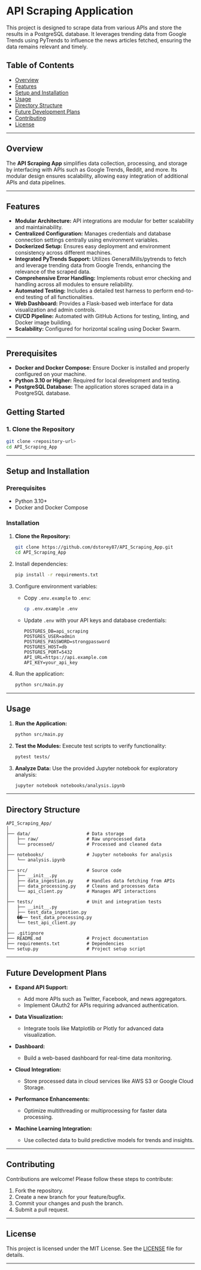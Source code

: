 # API Scraping Application

This project is designed to scrape data from various APIs and store the results in a PostgreSQL database. It leverages trending data from Google Trends using PyTrends to influence the news articles fetched, ensuring the data remains relevant and timely.

## Table of Contents
- [Overview](#overview)
- [Features](#features)
- [Setup and Installation](#setup-and-installation)
- [Usage](#usage)
- [Directory Structure](#directory-structure)
- [Future Development Plans](#future-development-plans)
- [Contributing](#contributing)
- [License](#license)

---

## Overview

The **API Scraping App** simplifies data collection, processing, and storage by interfacing with APIs such as Google Trends, Reddit, and more. Its modular design ensures scalability, allowing easy integration of additional APIs and data pipelines.

---

## Features

- **Modular Architecture:** API integrations are modular for better scalability and maintainability.
- **Centralized Configuration:** Manages credentials and database connection settings centrally using environment variables.
- **Dockerized Setup:** Ensures easy deployment and environment consistency across different machines.
- **Integrated PyTrends Support:** Utilizes GeneralMills/pytrends to fetch and leverage trending data from Google Trends, enhancing the relevance of the scraped data.
- **Comprehensive Error Handling:** Implements robust error checking and handling across all modules to ensure reliability.
- **Automated Testing:** Includes a detailed test harness to perform end-to-end testing of all functionalities.
- **Web Dashboard:** Provides a Flask-based web interface for data visualization and admin controls.
- **CI/CD Pipeline:** Automated with GitHub Actions for testing, linting, and Docker image building.
- **Scalability:** Configured for horizontal scaling using Docker Swarm.

---

## Prerequisites

- **Docker and Docker Compose:** Ensure Docker is installed and properly configured on your machine.
- **Python 3.10 or Higher:** Required for local development and testing.
- **PostgreSQL Database:** The application stores scraped data in a PostgreSQL database.

## Getting Started

### 1. Clone the Repository

```bash
git clone <repository-url>
cd API_Scraping_App
```

---

## Setup and Installation

### Prerequisites
- Python 3.10+
- Docker and Docker Compose

### Installation

1. **Clone the Repository:**
   ```bash
   git clone https://github.com/dstorey87/API_Scraping_App.git
   cd API_Scraping_App
   ```

2. Install dependencies:
   ```bash
   pip install -r requirements.txt
   ```

3. Configure environment variables:
   - Copy `.env.example` to `.env`:
     ```bash
     cp .env.example .env
     ```
   - Update `.env` with your API keys and database credentials:
     ```
     POSTGRES_DB=api_scraping
     POSTGRES_USER=admin
     POSTGRES_PASSWORD=strongpassword
     POSTGRES_HOST=db
     POSTGRES_PORT=5432
     API_URL=https://api.example.com
     API_KEY=your_api_key
     ```

4. Run the application:
   ```bash
   python src/main.py
   ```

---

## Usage

1. **Run the Application:**
   ```bash
   python src/main.py
   ```

2. **Test the Modules:**
   Execute test scripts to verify functionality:
   ```bash
   pytest tests/
   ```

3. **Analyze Data:**
   Use the provided Jupyter notebook for exploratory analysis:
   ```bash
   jupyter notebook notebooks/analysis.ipynb
   ```

---

## Directory Structure

```
API_Scraping_App/
│
├── data/                     # Data storage
│   ├── raw/                  # Raw unprocessed data
│   └── processed/            # Processed and cleaned data
│
├── notebooks/                # Jupyter notebooks for analysis
│   └── analysis.ipynb
│
├── src/                      # Source code
│   ├── __init__.py
│   ├── data_ingestion.py     # Handles data fetching from APIs
│   ├── data_processing.py    # Cleans and processes data
│   └── api_client.py         # Manages API interactions
│
├── tests/                    # Unit and integration tests
│   ├── __init__.py
│   ├── test_data_ingestion.py
│   ��── test_data_processing.py
│   └── test_api_client.py
│
├── .gitignore
├── README.md                 # Project documentation
├── requirements.txt          # Dependencies
└── setup.py                  # Project setup script
```

---

## Future Development Plans

- **Expand API Support:**
  - Add more APIs such as Twitter, Facebook, and news aggregators.
  - Implement OAuth2 for APIs requiring advanced authentication.

- **Data Visualization:**
  - Integrate tools like Matplotlib or Plotly for advanced data visualization.

- **Dashboard:**
  - Build a web-based dashboard for real-time data monitoring.

- **Cloud Integration:**
  - Store processed data in cloud services like AWS S3 or Google Cloud Storage.

- **Performance Enhancements:**
  - Optimize multithreading or multiprocessing for faster data processing.

- **Machine Learning Integration:**
  - Use collected data to build predictive models for trends and insights.

---

## Contributing

Contributions are welcome! Please follow these steps to contribute:

1. Fork the repository.
2. Create a new branch for your feature/bugfix.
3. Commit your changes and push the branch.
4. Submit a pull request.

---

## License

This project is licensed under the MIT License. See the [LICENSE](LICENSE) file for details.

---
